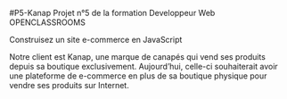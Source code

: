 #P5-Kanap
Projet n°5 de la formation Developpeur Web OPENCLASSROOMS

Construisez un site e-commerce en JavaScript

Notre client est Kanap, une marque de canapés qui vend ses produits depuis sa boutique exclusivement. Aujourd’hui, celle-ci souhaiterait avoir une plateforme de e-commerce en plus de sa boutique physique pour vendre ses produits sur Internet.
